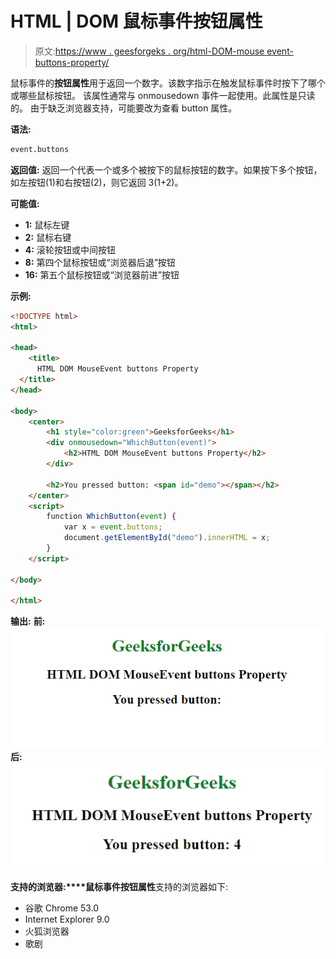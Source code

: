 # HTML | DOM 鼠标事件按钮属性

> 原文:[https://www . geesforgeks . org/html-DOM-mouse event-buttons-property/](https://www.geeksforgeeks.org/html-dom-mouseevent-buttons-property/)

鼠标事件的**按钮属性**用于返回一个数字。该数字指示在触发鼠标事件时按下了哪个或哪些鼠标按钮。
该属性通常与 onmousedown 事件一起使用。此属性是只读的。
由于缺乏浏览器支持，可能要改为查看 button 属性。

**语法:**

```html
event.buttons
```

**返回值:**
返回一个代表一个或多个被按下的鼠标按钮的数字。如果按下多个按钮，如左按钮(1)和右按钮(2)，则它返回 3(1+2)。

**可能值:**

*   **1:** 鼠标左键
*   **2:** 鼠标右键
*   **4:** 滚轮按钮或中间按钮
*   **8:** 第四个鼠标按钮或“浏览器后退”按钮
*   **16:** 第五个鼠标按钮或“浏览器前进”按钮

**示例:**

```html
<!DOCTYPE html>
<html>

<head>
    <title>
      HTML DOM MouseEvent buttons Property
  </title>
</head>

<body>
    <center>
        <h1 style="color:green">GeeksforGeeks</h1>
        <div onmousedown="WhichButton(event)">
            <h2>HTML DOM MouseEvent buttons Property</h2>
        </div>

        <h2>You pressed button: <span id="demo"></span></h2>
    </center>
    <script>
        function WhichButton(event) {
            var x = event.buttons;
            document.getElementById("demo").innerHTML = x;
        }
    </script>

</body>

</html>
```

**输出:**
**前:**
![](img/876ed42caf5d6cdd1e9aa8493ec44926.png)
**后:**
![](img/5fd0d7a9c31870f22e1ccf35da7e2904.png)

**支持的浏览器:****鼠标事件按钮属性**支持的浏览器如下:

*   谷歌 Chrome 53.0
*   Internet Explorer 9.0
*   火狐浏览器
*   歌剧